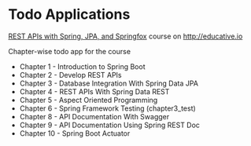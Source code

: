 # Todo Applications 

[REST APIs with Spring, JPA, and Springfox](https://www.educative.io/courses/rest-api-with-spring-jpa-and-springfox) course on http://educative.io

Chapter-wise todo app for the course

* Chapter 1 - Introduction to Spring Boot
* Chapter 2 - Develop REST APIs
* Chapter 3 - Database Integration With Spring Data JPA
* Chapter 4 - REST APIs With Spring Data REST
* Chapter 5 - Aspect Oriented Programming
* Chapter 6 - Spring Framework Testing (chapter3_test)
* Chapter 8 - API Documentation With Swagger
* Chapter 9 - API Documentation Using Spring REST Doc
* Chapter 10 - Spring Boot Actuator
